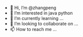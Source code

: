 - 👋 Hi, I’m @zhangpeng
- 👀 I’m interested in java python 
- 🌱 I’m currently learning ...
- 💞️ I’m looking to collaborate on ...
- 📫 How to reach me ...

<!---
zhangpengdev/zhangpengdev is a ✨ special ✨ repository because its `README.md` (this file) appears on your GitHub profile.
You can click the Preview link to take a look at your changes.
--->

